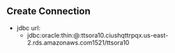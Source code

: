 ## Create Connection
- jdbc url:
  - jdbc:oracle:thin:@:ttsora10.ciushqttrpqx.us-east-2.rds.amazonaws.com1521/ttsora10

